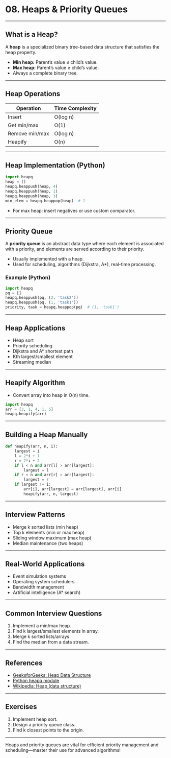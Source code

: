 # 08. Heaps & Priority Queues

---

## What is a Heap?

A **heap** is a specialized binary tree-based data structure that satisfies the heap property.

- **Min heap:** Parent’s value ≤ child’s value.
- **Max heap:** Parent’s value ≥ child’s value.
- Always a complete binary tree.

---

## Heap Operations

| Operation      | Time Complexity |
|----------------|----------------|
| Insert         | O(log n)        |
| Get min/max    | O(1)            |
| Remove min/max | O(log n)        |
| Heapify        | O(n)            |

---

## Heap Implementation (Python)

```python
import heapq
heap = []
heapq.heappush(heap, 4)
heapq.heappush(heap, 1)
heapq.heappush(heap, 3)
min_elem = heapq.heappop(heap)  # 1
```

- For max heap: insert negatives or use custom comparator.

---

## Priority Queue

A **priority queue** is an abstract data type where each element is associated with a priority, and elements are served according to their priority.

- Usually implemented with a heap.
- Used for scheduling, algorithms (Dijkstra, A*), real-time processing.

### Example (Python)

```python
import heapq
pq = []
heapq.heappush(pq, (2, 'task2'))
heapq.heappush(pq, (1, 'task1'))
priority, task = heapq.heappop(pq)  # (1, 'task1')
```

---

## Heap Applications

- Heap sort
- Priority scheduling
- Dijkstra and A* shortest path
- Kth largest/smallest element
- Streaming median

---

## Heapify Algorithm

- Convert array into heap in O(n) time.

```python
import heapq
arr = [3, 1, 4, 1, 5]
heapq.heapify(arr)
```

---

## Building a Heap Manually

```python
def heapify(arr, n, i):
    largest = i
    l = 2*i + 1
    r = 2*i + 2
    if l < n and arr[l] > arr[largest]:
        largest = l
    if r < n and arr[r] > arr[largest]:
        largest = r
    if largest != i:
        arr[i], arr[largest] = arr[largest], arr[i]
        heapify(arr, n, largest)
```

---

## Interview Patterns

- Merge k sorted lists (min heap)
- Top k elements (min or max heap)
- Sliding window maximum (max heap)
- Median maintenance (two heaps)

---

## Real-World Applications

- Event simulation systems
- Operating system schedulers
- Bandwidth management
- Artificial intelligence (A* search)

---

## Common Interview Questions

1. Implement a min/max heap.
2. Find k largest/smallest elements in array.
3. Merge k sorted lists/arrays.
4. Find the median from a data stream.

---

## References

- [GeeksforGeeks: Heap Data Structure](https://www.geeksforgeeks.org/heap-data-structure/)
- [Python heapq module](https://docs.python.org/3/library/heapq.html)
- [Wikipedia: Heap (data structure)](https://en.wikipedia.org/wiki/Heap_(data_structure))

---

## Exercises

1. Implement heap sort.
2. Design a priority queue class.
3. Find k closest points to the origin.

---

Heaps and priority queues are vital for efficient priority management and scheduling—master their use for advanced algorithms!
